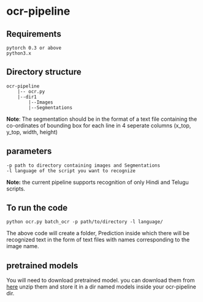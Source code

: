 # ocr-pipeline

## Requirements

```
pytorch 0.3 or above
python3.x
```

## Directory structure

```
ocr-pipeline
	|-- ocr.py
	|--dir1
		|--Images
		|--Segmentations
```

**Note**: The segmentation should be in the format of a text file containing
the co-ordinates of bounding box for each line in 4 seperate columns (x_top, y_top, width, height)


## parameters

```
-p path to directory containing images and Segmentations
-l language of the script you want to recognize
```

**Note:** the current pipeline supports recognition of only Hindi and Telugu scripts.

## To run the code

```
python ocr.py batch_ocr -p path/to/directory -l language/
```

The above code will create a folder, Prediction inside which there will be recognized text in the form of text files with names corresponding to the image name.

## pretrained models

You will need to download pretrained model.
you can download them from [here](https://drive.google.com/open?id=1e4ukpAewCqmAK7eb6vuBxlM6uXXywV5b)
unzip them and store it in a dir named models inside your ocr-pipeline dir.